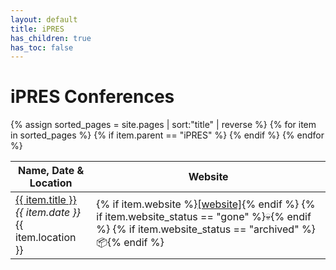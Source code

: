 ```yaml
---
layout: default
title: iPRES
has_children: true
has_toc: false
---
```


# iPRES Conferences

<table>
<thead>
<tr><th>Name, Date & Location</th><th>Website</th></tr>
</thead>
<tbody>
{% assign sorted_pages = site.pages | sort:"title" | reverse %}
{% for item in sorted_pages %}
{% if item.parent == "iPRES" %}
<tr>
  <td><a href="{{ item.url | relative_url }}">{{ item.title }}</a><br/><i>{{ item.date }}</i><br/>{{ item.location }}</td>
  <td>
    {% if item.website %}<a href="{{ item.website }}">[website]</a>{% endif %}
    {% if item.website_status == "gone" %}💀{% endif %}
    {% if item.website_status == "archived" %}📦{% endif %}
  </td>
</tr>
{% endif %}
{% endfor %}
</tbody>
</table>